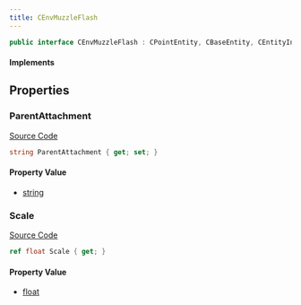 ```yaml
---
title: CEnvMuzzleFlash
---
```


```csharp
public interface CEnvMuzzleFlash : CPointEntity, CBaseEntity, CEntityInstance, ISchemaClass<CEntityInstance>, ISchemaClass<CBaseEntity>, ISchemaClass<CPointEntity>, ISchemaClass<CEnvMuzzleFlash>, ISchemaField, ISchemaClass, INativeHandle
```

#### Implements

## Properties

### ParentAttachment

[Source Code](https://github.com/swiftly-solution/swiftlys2/blob/beta/managed/src/SwiftlyS2.Generated/Schemas/Interfaces/CEnvMuzzleFlash.cs#L18)

```csharp
string ParentAttachment { get; set; }
```

#### Property Value

- [string](https://learn.microsoft.com/dotnet/api/system.string)

### Scale

[Source Code](https://github.com/swiftly-solution/swiftlys2/blob/beta/managed/src/SwiftlyS2.Generated/Schemas/Interfaces/CEnvMuzzleFlash.cs#L16)

```csharp
ref float Scale { get; }
```

#### Property Value

- [float](https://learn.microsoft.com/dotnet/api/system.single)

